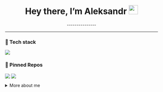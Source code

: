 <h1 align="center">Hey there, I’m Aleksandr <img src="https://raw.githubusercontent.com/<username>/<username>/main/wave.gif" width="30"></h1>

<p align="center">
  ---------------
</p>

---

### 🔧 Tech stack
<p align="left">
  <img src="https://skillicons.dev/icons?i=py,cpp,cs,java,haskell,latex,docker,gitlab" />
</p>

### 📌 Pinned Repos
<p align="left">
  <a href="https://github.com/BearAx/SSAD_2025"><img align="center" src="https://github-readme-stats.vercel.app/api/pin/?username=BearAx&repo=SSAD_2025&theme=default" /></a>
  <a href="https://github.com/BearAx/TCS_2025"><img align="center" src="https://github-readme-stats.vercel.app/api/pin/?username=BearAx&repo=TCS_2025&theme=default" /></a>
</p>

<details>
  <summary>More about me</summary>

  - 🗓 Experience:
  - 📫 How to reach me: <klorik900@gmail.com>
  - 📝 Latest blog: <blog URL>
</details>
